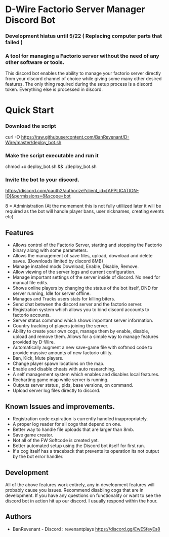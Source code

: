 # D-Wire Factorio Server Manager Discord Bot

### Development hiatus until 5/22 ( Replacing computer parts that failed )

### A tool for managing a Factorio server without the need of any other software or tools.
This discord bot enables the ability to manage your factorio server directly from your discord channel of choice while giving some many other desired features. The only thing required during the setup process is a discord token. Everything else is processed in discord.

# Quick Start
### Download the script
curl -O https://raw.githubusercontent.com/BanRevenant/D-Wire/master/deploy_bot.sh
### Make the script executable and run it
chmod +x deploy_bot.sh && ./deploy_bot.sh

### Invite the bot to your discord.
https://discord.com/oauth2/authorize?client_id=[APPLICATION-ID]&permissions=8&scope=bot 

8 = Administration (At the momement this is not fully utiliized later it will be required as the bot will handle player bans, user nicknames, creating events etc)

## Features
* Allows control of the Factorio Server, starting and stopping the Factorio binary along with some parameters.
* Allows the management of save files, upload, download and delete saves. (Downloads limited by discord 8MB)
* Manage installed mods Download, Enable, Disable, Remove.
* Allow viewing of the server logs and current configuration.
* Manage important settings of the server inside of discord. No need for manual file edits.
* Shows online players by changing the status of the bot itself, DND for server running, Idle for server offline.
* Manages and Tracks users stats for killing biters.
* Send chat between the discord server and the factorio server.
* Registration system which allows you to bind discord accounts to factorio accounts.
* Server status command which shows important server information.
* Country tracking of players joining the server.
* Ability to create your own cogs, manage them by enable, disable, upload and remove them. Allows for a simple way to manage features provided by D-Wire.
* Automatically augment a new save-game file with softmod code to provide massive amounts of new factorio utility.
* Ban, Kick, Mute players.
* Change player spawn locations on the map.
* Enable and disable cheats with auto researching.
* A self management system which enables and disables local features.
* Recharting game map while server is running.
* Outputs server status , pids, base versions, on command.
* Upload server log files directly to discord.

## Known Issues and improvements.
* Registration code expiration is currently handled inappropriately.
* A proper log reader for all cogs that depend on one.
* Better way to handle file uploads that are larger than 8mb.
* Save game creator.
* Not all of the FW Softcode is created yet.
* Better automated setup using the Discord bot itself for first run.
* If a cog itself has a traceback that prevents its operation its not output by the bot error handler.

## Development
All of the above features work entirely, any in development features will probably cause you issues. Recommend disabling cogs that are in development. If you have any questions on functionality or want to see the discord bot in action hit up our discord. I usually respond within the hour.

## Authors
* BanRevenant - Discord : revenantplays
https://discord.gg/EwESfeyEs8
